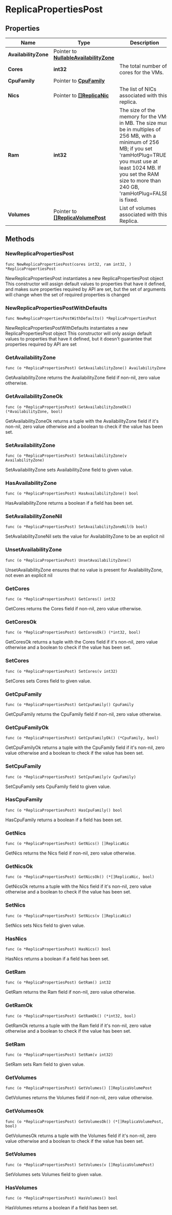 # ReplicaPropertiesPost

## Properties

|Name | Type | Description | Notes|
|------------ | ------------- | ------------- | -------------|
|**AvailabilityZone** | Pointer to [**NullableAvailabilityZone**](AvailabilityZone.md) |  | [optional] |
|**Cores** | **int32** | The total number of cores for the VMs. | |
|**CpuFamily** | Pointer to [**CpuFamily**](CpuFamily.md) |  | [optional] |
|**Nics** | Pointer to [**[]ReplicaNic**](ReplicaNic.md) | The list of NICs associated with this replica. | [optional] |
|**Ram** | **int32** | The size of the memory for the VMs in MB. The size must be in multiples of 256 MB, with a minimum of 256 MB; if you set &#39;ramHotPlug&#x3D;TRUE&#39;, you must use at least 1024 MB. If you set the RAM size to more than 240 GB, &#39;ramHotPlug&#x3D;FALSE&#39; is fixed. | |
|**Volumes** | Pointer to [**[]ReplicaVolumePost**](ReplicaVolumePost.md) | List of volumes associated with this Replica. | [optional] |

## Methods

### NewReplicaPropertiesPost

`func NewReplicaPropertiesPost(cores int32, ram int32, ) *ReplicaPropertiesPost`

NewReplicaPropertiesPost instantiates a new ReplicaPropertiesPost object
This constructor will assign default values to properties that have it defined,
and makes sure properties required by API are set, but the set of arguments
will change when the set of required properties is changed

### NewReplicaPropertiesPostWithDefaults

`func NewReplicaPropertiesPostWithDefaults() *ReplicaPropertiesPost`

NewReplicaPropertiesPostWithDefaults instantiates a new ReplicaPropertiesPost object
This constructor will only assign default values to properties that have it defined,
but it doesn't guarantee that properties required by API are set

### GetAvailabilityZone

`func (o *ReplicaPropertiesPost) GetAvailabilityZone() AvailabilityZone`

GetAvailabilityZone returns the AvailabilityZone field if non-nil, zero value otherwise.

### GetAvailabilityZoneOk

`func (o *ReplicaPropertiesPost) GetAvailabilityZoneOk() (*AvailabilityZone, bool)`

GetAvailabilityZoneOk returns a tuple with the AvailabilityZone field if it's non-nil, zero value otherwise
and a boolean to check if the value has been set.

### SetAvailabilityZone

`func (o *ReplicaPropertiesPost) SetAvailabilityZone(v AvailabilityZone)`

SetAvailabilityZone sets AvailabilityZone field to given value.

### HasAvailabilityZone

`func (o *ReplicaPropertiesPost) HasAvailabilityZone() bool`

HasAvailabilityZone returns a boolean if a field has been set.

### SetAvailabilityZoneNil

`func (o *ReplicaPropertiesPost) SetAvailabilityZoneNil(b bool)`

 SetAvailabilityZoneNil sets the value for AvailabilityZone to be an explicit nil

### UnsetAvailabilityZone
`func (o *ReplicaPropertiesPost) UnsetAvailabilityZone()`

UnsetAvailabilityZone ensures that no value is present for AvailabilityZone, not even an explicit nil
### GetCores

`func (o *ReplicaPropertiesPost) GetCores() int32`

GetCores returns the Cores field if non-nil, zero value otherwise.

### GetCoresOk

`func (o *ReplicaPropertiesPost) GetCoresOk() (*int32, bool)`

GetCoresOk returns a tuple with the Cores field if it's non-nil, zero value otherwise
and a boolean to check if the value has been set.

### SetCores

`func (o *ReplicaPropertiesPost) SetCores(v int32)`

SetCores sets Cores field to given value.


### GetCpuFamily

`func (o *ReplicaPropertiesPost) GetCpuFamily() CpuFamily`

GetCpuFamily returns the CpuFamily field if non-nil, zero value otherwise.

### GetCpuFamilyOk

`func (o *ReplicaPropertiesPost) GetCpuFamilyOk() (*CpuFamily, bool)`

GetCpuFamilyOk returns a tuple with the CpuFamily field if it's non-nil, zero value otherwise
and a boolean to check if the value has been set.

### SetCpuFamily

`func (o *ReplicaPropertiesPost) SetCpuFamily(v CpuFamily)`

SetCpuFamily sets CpuFamily field to given value.

### HasCpuFamily

`func (o *ReplicaPropertiesPost) HasCpuFamily() bool`

HasCpuFamily returns a boolean if a field has been set.

### GetNics

`func (o *ReplicaPropertiesPost) GetNics() []ReplicaNic`

GetNics returns the Nics field if non-nil, zero value otherwise.

### GetNicsOk

`func (o *ReplicaPropertiesPost) GetNicsOk() (*[]ReplicaNic, bool)`

GetNicsOk returns a tuple with the Nics field if it's non-nil, zero value otherwise
and a boolean to check if the value has been set.

### SetNics

`func (o *ReplicaPropertiesPost) SetNics(v []ReplicaNic)`

SetNics sets Nics field to given value.

### HasNics

`func (o *ReplicaPropertiesPost) HasNics() bool`

HasNics returns a boolean if a field has been set.

### GetRam

`func (o *ReplicaPropertiesPost) GetRam() int32`

GetRam returns the Ram field if non-nil, zero value otherwise.

### GetRamOk

`func (o *ReplicaPropertiesPost) GetRamOk() (*int32, bool)`

GetRamOk returns a tuple with the Ram field if it's non-nil, zero value otherwise
and a boolean to check if the value has been set.

### SetRam

`func (o *ReplicaPropertiesPost) SetRam(v int32)`

SetRam sets Ram field to given value.


### GetVolumes

`func (o *ReplicaPropertiesPost) GetVolumes() []ReplicaVolumePost`

GetVolumes returns the Volumes field if non-nil, zero value otherwise.

### GetVolumesOk

`func (o *ReplicaPropertiesPost) GetVolumesOk() (*[]ReplicaVolumePost, bool)`

GetVolumesOk returns a tuple with the Volumes field if it's non-nil, zero value otherwise
and a boolean to check if the value has been set.

### SetVolumes

`func (o *ReplicaPropertiesPost) SetVolumes(v []ReplicaVolumePost)`

SetVolumes sets Volumes field to given value.

### HasVolumes

`func (o *ReplicaPropertiesPost) HasVolumes() bool`

HasVolumes returns a boolean if a field has been set.


